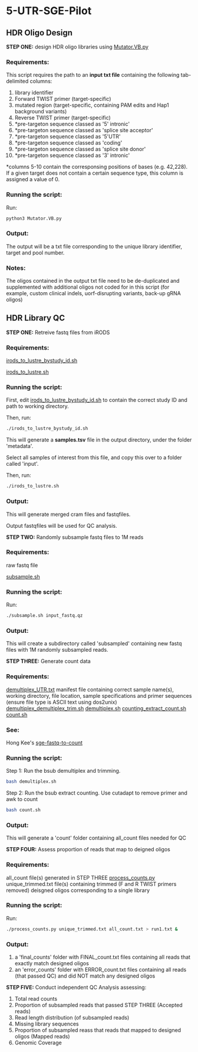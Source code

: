 # 5-UTR-SGE-Pilot

## HDR Oligo Design 

**STEP ONE:** design HDR oligo libraries using [Mutator.VB.py](https://github.com/vb9Sanger/5-UTR/blob/main/Mutator.VB.py)

### Requirements:

This script requires the path to an **input txt file** containing the following tab-delimited columns:
  1. library identifier
  2. Forward TWIST primer (target-specific)
  3. mutated region (target-specific, containing PAM edits and Hap1 background variants)
  4. Reverse TWIST primer (target-specific)
  5. *pre-targeton sequence classed as '5' intronic'
  6. *pre-targeton sequence classed as 'splice site acceptor'
  7. *pre-targeton sequence classed as '5'UTR'
  8. *pre-targeton sequence classed as 'coding'
  9. *pre-targeton sequence classed as 'splice site donor'
  10. *pre-targeton sequence classed as '3' intronic'

  *columns 5-10 contain the corresponsing positions of bases (e.g. 42,228). If a given target does not contain a certain sequence type, this column is assigned a value of 0.

### Running the script:

Run: 
```bash
python3 Mutator.VB.py
```

### Output:

The output will be a txt file corresponding to the unique library identifier, target and pool number. 

### Notes:

The oligos contained in the output txt file need to be de-duplicated and supplemented with additional oligos not coded for in this script (for example, custom clinical indels, uorf-disrupting variants, back-up gRNA oligos)


## HDR Library QC

**STEP ONE:** Retreive fastq files from iRODS 

### Requirements:

[irods_to_lustre_bystudy_id.sh](https://github.com/vb9Sanger/5-UTR/blob/main/irods_to_lustre_bystudy_id.sh)

[irods_to_lustre.sh](https://github.com/vb9Sanger/5-UTR/blob/main/irods_to_lustre.sh)

### Running the script:

First, edit [irods_to_lustre_bystudy_id.sh](https://github.com/vb9Sanger/5-UTR/blob/main/irods_to_lustre_bystudy_id.sh) to contain the correct study ID and path to working directory. 

Then, run: 
```bash
./irods_to_lustre_bystudy_id.sh
```
This will generate a **samples.tsv** file in the output directory, under the folder 'metadata'. 

Select all samples of interest from this file, and copy this over to a folder called 'input'.

Then, run: 
```bash
./irods_to_lustre.sh
```
### Output:

This will generate merged cram files and fastqfiles. 

Output fastqfiles will be used for QC analysis. 


**STEP TWO:** Randomly subsample fastq files to 1M reads 

### Requirements:

raw fastq file 

[subsample.sh](https://github.com/vb9Sanger/5-UTR/blob/main/subsample.sh)

### Running the script:

Run: 
```bash
./subsample.sh input_fastq.qz 
```
### Output:
 
This will create a subdirectory called 'subsampled' containing new fastq files with 1M randomly subsampled reads.


**STEP THREE:** Generate count data 

### Requirements:

[demultiplex_UTR.txt](https://github.com/vb9Sanger/5-UTR/blob/main/demultiplex_UTR.txt) manifest file containing correct sample name(s), working directory, file location, sample specifications and primer sequences (ensure file type is ASCII text using dos2unix) 
[demultiplex_demultiplex_trim.sh](https://github.com/vb9Sanger/5-UTR/blob/main/demultiplex_demultiplex_trim.sh)
[demultiplex.sh](https://github.com/vb9Sanger/5-UTR/blob/main/demultiplex.sh)
[counting_extract_count.sh](https://github.com/vb9Sanger/5-UTR/blob/main/counting_extract_count.sh)
[count.sh](https://github.com/vb9Sanger/5-UTR/blob/main/count.sh)

### See:

Hong Kee's [sge-fastq-to-count](https://gitlab.internal.sanger.ac.uk/hk5/sge-fastq-to-count/-/tree/main)

### Running the script:

Step 1: Run the bsub demultiplex and trimming.

```bash
bash demultiplex.sh
```
Step 2: Run the bsub extract counting. Use cutadapt to remove primer and awk to count

```bash
bash count.sh
```
### Output:

This will generate a 'count' folder containing all_count files needed for QC 


**STEP FOUR:** Assess proportion of reads that map to deigned oligos 

### Requirements:

all_count file(s) generated in STEP THREE
[process_counts.py](https://github.com/vb9Sanger/5-UTR/blob/main/process_counts.py)
unique_trimmed.txt file(s) containing trimmed (F and R TWIST primers removed) deisgned oligos corresponding to a single library

### Running the script:

Run: 
```bash
./process_counts.py unique_trimmed.txt all_count.txt > run1.txt & 
```
### Output:

1. a 'final_counts' folder with FINAL_count.txt files containing all reads that exactly match designed oligos 
2. an 'error_counts' folder with ERROR_count.txt files containing all reads (that passed QC) and did NOT match any designed oligos 

**STEP FIVE:** Conduct independent QC Analysis assessing:

1. Total read counts
2. Proportion of subsampled reads that passed STEP THREE (Accepted reads)
3. Read length distribution (of subsampled reads)
4. Missing library sequences
5. Proportion of subsampled reass that reads that mapped to designed oligos (Mapped reads)
6. Genomic Coverage 














  

  
